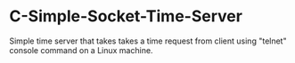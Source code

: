 # C-Simple-Socket-Time-Server
Simple time server that takes takes a time request from client using "telnet" console command on a Linux machine.
